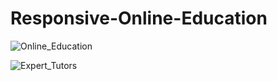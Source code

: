 ﻿# Responsive-Online-Education


![Online_Education](https://github.com/sdn118/Responsive-Online-Education/assets/110340860/78860bc2-6583-4c17-a1e5-fe97b7af1a33)


![Expert_Tutors](https://github.com/sdn118/Responsive-Online-Education/assets/110340860/c8f41515-db29-4704-b997-04c10512d9ba)
